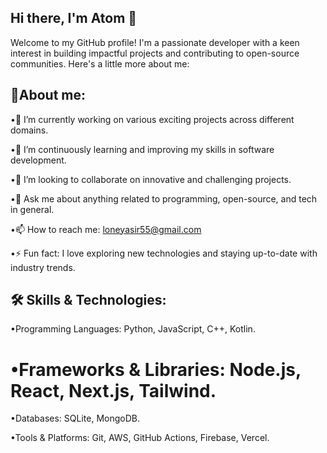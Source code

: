 ## **Hi there, I'm Atom 👋**

Welcome to my GitHub profile! I'm a passionate developer with a keen interest in building impactful projects and contributing to open-source communities. Here's a little more about me:

## 🚀About me:

•🔭 I’m currently working on various exciting projects across different domains.

•🌱 I’m continuously learning and improving my skills in software development.

•👯 I’m looking to collaborate on innovative and challenging projects.

•💬 Ask me about anything related to programming, open-source, and tech in general.

•📫 How to reach me: loneyasir55@gmail.com

•⚡ Fun fact: I love exploring new technologies and staying up-to-date with industry trends.

## 🛠️ Skills & Technologies:

•Programming Languages: Python, JavaScript, C++, Kotlin.

# •Frameworks & Libraries: Node.js, React, Next.js, Tailwind.

•Databases: SQLite, MongoDB.

•Tools & Platforms: Git, AWS, GitHub Actions, Firebase, Vercel.

